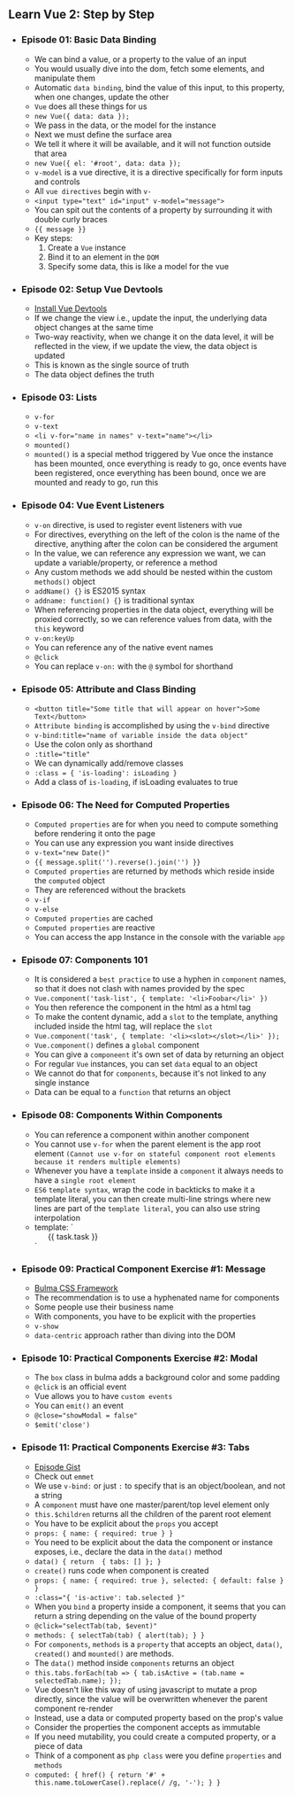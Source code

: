 ## Learn Vue 2: Step by Step

- ### Episode 01: Basic Data Binding
  
  - We can bind a value, or a property to the value of an input
  - You would usually dive into the dom, fetch some elements, and manipulate them
  - Automatic `data binding`, bind the value of this input, to this property, when one changes, update the other
  - `Vue` does all these things for us
  - `new Vue({
      data: data
    });`
  - We pass in the data, or the model for the instance
  - Next we must define the surface area 
  - We tell it where it will be available, and it will not function outside that area 
  - `new Vue({
      el: '#root',
      data: data
    });`
  - `v-model` is a vue directive, it is a directive specifically for form inputs and controls
  - All `vue directives` begin with `v-`
  - `<input type="text" id="input" v-model="message">`
  - You can spit out the contents of a property by surrounding it with double curly braces
  - `{{ message }}`
  - Key steps:
    1. Create a `Vue` instance
    2. Bind it to an element in the `DOM`
    3. Specify some data, this is like a model for the vue
  
- ### Episode 02: Setup Vue Devtools
  
  - [Install Vue Devtools](https://chrome.google.com/webstore/detail/vuejs-devtools/nhdogjmejiglipccpnnnanhbledajbpd?hl=en)
  - If we change the view i.e., update the input, the underlying data object changes at the same time
  - Two-way reactivity, when we change it on the data level, it will be reflected in the view, if we update the view, the data object is updated
  - This is known as the single source of truth
  - The data object defines the truth
  
- ### Episode 03: Lists
  
  - `v-for`
  - `v-text`
  - `<li v-for="name in names" v-text="name"></li>`
  - `mounted()` 
  - `mounted()` is a special method triggered by Vue once the instance has been mounted, once everything is ready to go, once events have been registered, once everything has been bound, once we are mounted and ready to go, run this
    
- ### Episode 04: Vue Event Listeners
    
  - `v-on` directive, is used to register event listeners with vue
  - For directives, everything on the left of the colon is the name of the directive, anything after the colon can be considered the argument 
  - In the value, we can reference any expression we want, we can update a variable/property, or reference a method
  - Any custom methods we add should be nested within the custom `methods()` object
  - `addName() {}` is ES2015 syntax
  - `addname: function() {}` is traditional syntax
  - When referencing properties in the data object, everything will be proxied correctly, so we can reference values from data, with the `this` keyword
  - `v-on:keyUp`
  - You can reference any of the native event names
  - `@click`
  - You can replace `v-on:` with the `@` symbol for shorthand
    
- ### Episode 05: Attribute and Class Binding
  
  - `<button title="Some title that will appear on hover">Some Text</button>`
  - `Attribute binding` is accomplished by using the `v-bind` directive    
  - `v-bind:title="name of variable inside the data object"`
  - Use the colon only as shorthand
  - `:title="title"`
  - We can dynamically add/remove classes
  - `:class = { 'is-loading': isLoading }`
  - Add a class of `is-loading`, if isLoading evaluates to true
  
- ### Episode 06: The Need for Computed Properties
  
  - `Computed properties` are for when you need to compute something before rendering it onto the page
  - You can use any expression you want inside directives
  - `v-text="new Date()"`
  - `{{ message.split('').reverse().join('') }}` 
  - `Computed properties` are returned by methods which reside inside the `computed` object
  - They are referenced without the brackets
  - `v-if`
  - `v-else`
  - `Computed properties` are cached
  - `Computed properties` are reactive
  - You can access the app Instance in the console with the variable `app`
  
- ### Episode 07: Components 101

  - It is considered a `best practice` to use a hyphen in `component` names, so that it does not clash with names provided by the spec
  - `Vue.component('task-list', {
      template: '<li>Foobar</li>'
    })` 
  - You then reference the component in the html as a html tag
  - To make the content dynamic, add a `slot` to the template, anything included inside the html tag, will replace the `slot`
  - `Vue.component('task', {
      template: '<li><slot></slot></li>'
    });`
  - `Vue.component()` defines a `global` component
  - You can give a `componeent` it's own set of data by returning an object
  - For regular `Vue` instances, you can set `data` equal to an object
  - We cannot do that for `components`, because it's not linked to any single instance
  - Data can be equal to a `function` that returns an object 
  
- ### Episode 08: Components Within Components

  - You can reference a component within another component
  - You cannot use `v-for` when the parent element is the app root element `(Cannot use v-for on stateful component root elements because it renders multiple elements)`
  - Whenever you have a `template` inside a `component` it always needs to have a `single root element`
  - `ES6` `template syntax`, wrap the code in backticks to make it a template literal, you can then create multi-line strings where new lines are part of the `template literal`, you can also use string interpolation
  -  template: `
      <ul>
          <task v-for="task in tasks">{{ task.task }}</task>
      </ul>`
       
- ### Episode 09: Practical Component Exercise #1: Message

  - [Bulma CSS Framework](https://bulma.io/)
  - The recommendation is to use a hyphenated name for components
  - Some people use their business name 
  - With components, you have to be explicit with the properties
  - `v-show`
  - `data-centric` approach rather than diving into the DOM
  
- ### Episode 10: Practical Components Exercise #2: Modal

  - The `box` class in bulma adds a background color and some padding
  - `@click` is an official event
  - Vue allows you to have `custom events`
  - You can `emit()` an event
  - `@close="showModal = false"`
  - `$emit('close')`
  
- ### Episode 11: Practical Components Exercise #3: Tabs

  - [Episode Gist](https://gist.github.com/JeffreyWay/f844ca4dd1887d566759849665068162)
  - Check out `emmet`
  - We use `v-bind:` or just `:` to specify that is an object/boolean, and not a string
  - A `component` must have one master/parent/top level element only
  - `this.$children` returns all the children of the parent root element
  - You have to be explicit about the `props` you accept
  - `props: {
      name: { required: true }
    }`
  - You need to be explicit about the data the component or instance exposes, i.e., declare the data in the `data()` method
  - `data() {
      return  { tabs: [] };
    }`
  - `create()` runs code when component is created
  - `props: {
      name: { required: true },
      selected: { default: false }
    }`
  - `:class="{ 'is-active': tab.selected }"`
  - When you `bind` a property inside a component, it seems that you can return a string depending on the value of the bound property
  - `@click="selectTab(tab, $event)"`
  - `methods: {
      selectTab(tab) {
        alert(tab);
      }
    }`
  - For `components`, `methods` is a `property` that accepts an object, `data()`, `created()` and `mounted()` are methods.
  - The `data()` method inside `components` returns an object
  - `this.tabs.forEach(tab => {
        tab.isActive = (tab.name = selectedTab.name);
    });`
  - Vue doesn't like this way of using javascript to mutate a prop directly, since the value will be overwritten whenever the parent component re-render
  - Instead, use a data or computed property based on the prop's value
  - Consider the properties the component accepts as immutable
  - If you need mutability, you could create a computed property, or a piece of data 
  - Think of a component as `php class` were you define `properties` and `methods`
  - `computed: {
        href() {
            return '#' + this.name.toLowerCase().replace(/ /g, '-');
        }
    }`
  
